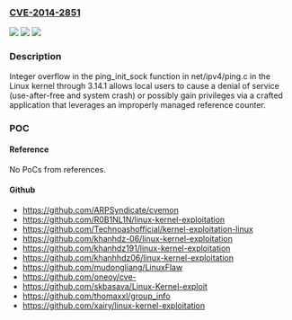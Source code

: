 ### [CVE-2014-2851](https://cve.mitre.org/cgi-bin/cvename.cgi?name=CVE-2014-2851)
![](https://img.shields.io/static/v1?label=Product&message=n%2Fa&color=blue)
![](https://img.shields.io/static/v1?label=Version&message=n%2Fa&color=blue)
![](https://img.shields.io/static/v1?label=Vulnerability&message=n%2Fa&color=brighgreen)

### Description

Integer overflow in the ping_init_sock function in net/ipv4/ping.c in the Linux kernel through 3.14.1 allows local users to cause a denial of service (use-after-free and system crash) or possibly gain privileges via a crafted application that leverages an improperly managed reference counter.

### POC

#### Reference
No PoCs from references.

#### Github
- https://github.com/ARPSyndicate/cvemon
- https://github.com/R0B1NL1N/linux-kernel-exploitation
- https://github.com/Technoashofficial/kernel-exploitation-linux
- https://github.com/khanhdz-06/linux-kernel-exploitation
- https://github.com/khanhdz191/linux-kernel-exploitation
- https://github.com/khanhhdz06/linux-kernel-exploitation
- https://github.com/mudongliang/LinuxFlaw
- https://github.com/oneoy/cve-
- https://github.com/skbasava/Linux-Kernel-exploit
- https://github.com/thomaxxl/group_info
- https://github.com/xairy/linux-kernel-exploitation

